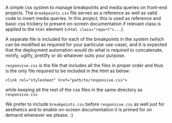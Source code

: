 A simple css system to manage breakpoints and media queries on front-end
projects. The `breakpoints.css` file serves as a reference as well as valid
code to insert media queries. In this project, this is used as reference and
basic css trickery to present on-screen documentation if relevant class is
applied to the `html` element (`<html class="report">...`).

A separate file is included for each of the breakpoints in the system (which
can be modified as required for your particular use-case), and it is expected
that the deployment automation would do what is required to concatenate,
minify, uglify, prettify or do whatever suits your purpose.

`responsive.css` is the file that includes all the files in proper order and
thus is the only file required to be included in the html as below:

```
<link rel="stylesheet" href="path/to/responsive.css">
```

while keeping all the rest of the css files in the same directory as 
`responsive.css`

We prefer to include `breakpoints.css` before `responsive.css` as well just
for aesthetics and to enable on-screen documentation it is primed for on demand
whenever we please. :)

